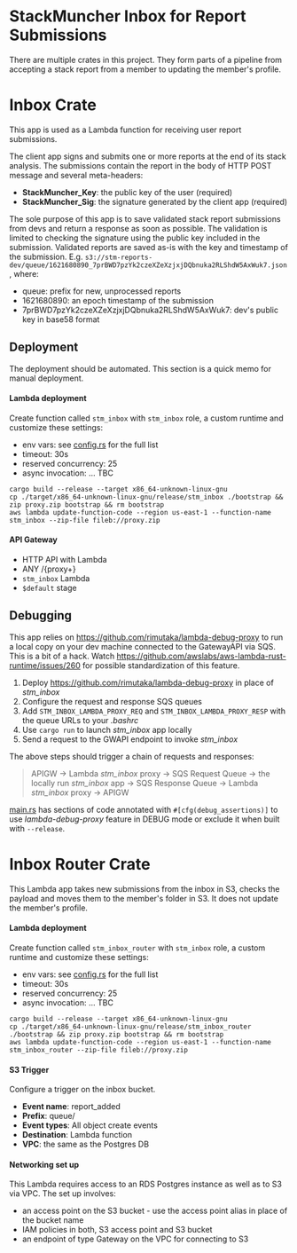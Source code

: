 # StackMuncher Inbox for Report Submissions

There are multiple crates in this project. They form parts of a pipeline from accepting a stack report from a member to updating the member's profile. 

# Inbox Crate

This app is used as a Lambda function for receiving user report submissions.

The client app signs and submits one or more reports at the end of its stack analysis. The submissions contain the report in the body of HTTP POST message and several meta-headers:

* **StackMuncher_Key**: the public key of the user (required)
* **StackMuncher_Sig**: the signature generated by the client app (required)

The sole purpose of this app is to save validated stack report submissions from devs and return a response as soon as possible.
The validation is limited to checking the signature using the public key included in the submission.
Validated reports are saved as-is with the key and timestamp of the submission.
E.g. `s3://stm-reports-dev/queue/1621680890_7prBWD7pzYk2czeXZeXzjxjDQbnuka2RLShdW5AxWuk7.json`, where:
* queue: prefix for new, unprocessed reports
* 1621680890: an epoch timestamp of the submission
* 7prBWD7pzYk2czeXZeXzjxjDQbnuka2RLShdW5AxWuk7: dev's public key in base58 format

## Deployment

The deployment should be automated. This section is a quick memo for manual deployment.

#### Lambda deployment

Create function called `stm_inbox` with `stm_inbox` role, a custom runtime and customize these settings:
* env vars: see [config.rs](./src/config.rs) for the full list
* timeout: 30s
* reserved concurrency: 25
* async invocation: ... TBC

```
cargo build --release --target x86_64-unknown-linux-gnu
cp ./target/x86_64-unknown-linux-gnu/release/stm_inbox ./bootstrap && zip proxy.zip bootstrap && rm bootstrap
aws lambda update-function-code --region us-east-1 --function-name stm_inbox --zip-file fileb://proxy.zip
```

#### API Gateway

* HTTP API with Lambda
* ANY /{proxy+}
* `stm_inbox` Lambda
* `$default` stage

## Debugging

This app relies on https://github.com/rimutaka/lambda-debug-proxy to run a local copy on your dev machine connected to the GatewayAPI via SQS.
This is a bit of a hack. Watch https://github.com/awslabs/aws-lambda-rust-runtime/issues/260 for possible standardization of this feature.

1. Deploy https://github.com/rimutaka/lambda-debug-proxy in place of *stm_inbox*
2. Configure the request and response SQS queues
3. Add `STM_INBOX_LAMBDA_PROXY_REQ` and `STM_INBOX_LAMBDA_PROXY_RESP` with the queue URLs to your *.bashrc*
4. Use `cargo run` to launch *stm_inbox* app locally
5. Send a request to the GWAPI endpoint to invoke *stm_inbox* 

The above steps should trigger a chain of requests and responses: 
> APIGW -> Lambda *stm_inbox* proxy -> SQS Request Queue -> the locally run *stm_inbox* app -> SQS Response Queue -> Lambda *stm_inbox* proxy -> APIGW

[main.rs](./src/main.rs) has sections of code annotated with `#[cfg(debug_assertions)]` to use *lambda-debug-proxy* feature in DEBUG mode or exclude it when built with `--release`.


# Inbox Router Crate

This Lambda app takes new submissions from the inbox in S3, checks the payload and moves them to the member's folder in S3. It does not update the member's profile.

#### Lambda deployment

Create function called `stm_inbox_router` with `stm_inbox` role, a custom runtime and customize these settings:
* env vars: see [config.rs](./src/config.rs) for the full list
* timeout: 30s
* reserved concurrency: 25
* async invocation: ... TBC

```
cargo build --release --target x86_64-unknown-linux-gnu
cp ./target/x86_64-unknown-linux-gnu/release/stm_inbox_router ./bootstrap && zip proxy.zip bootstrap && rm bootstrap
aws lambda update-function-code --region us-east-1 --function-name stm_inbox_router --zip-file fileb://proxy.zip
```

#### S3 Trigger

Configure a trigger on the inbox bucket.
* **Event name**: report_added
* **Prefix**: queue/
* **Event types**: All object create events
* **Destination**: Lambda function
* **VPC**: the same as the Postgres DB

#### Networking set up

This Lambda requires access to an RDS Postgres instance as well as to S3 via VPC. The set up involves:
* an access point on the S3 bucket - use the access point alias in place of the bucket name
* IAM policies in both, S3 access point and S3 bucket
* an endpoint of type Gateway on the VPC for connecting to S3 